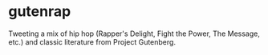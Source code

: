 # gutenrap
Tweeting a mix of hip hop (Rapper's Delight, Fight the Power, The Message, etc.) and classic literature from Project Gutenberg.
